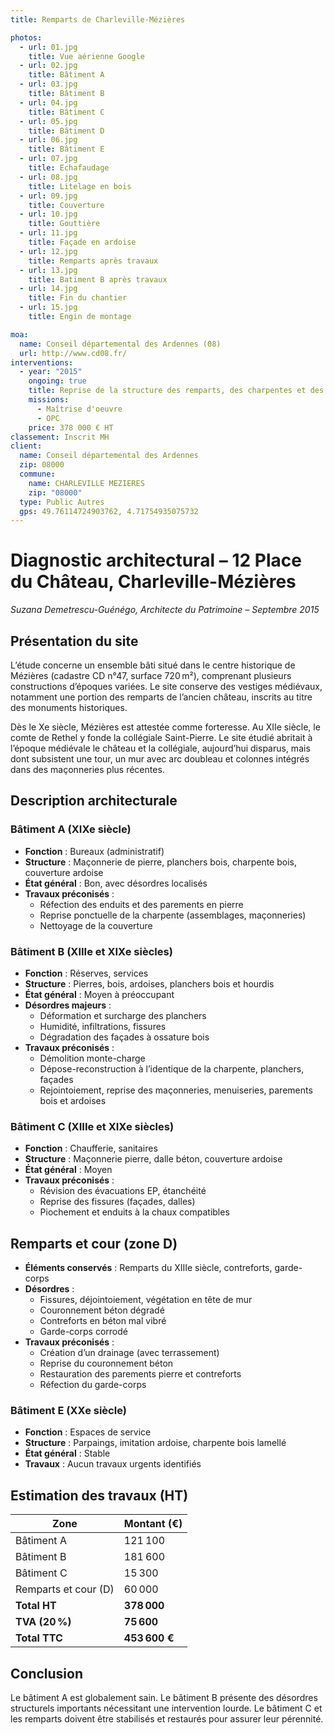```yaml
---
title: Remparts de Charleville-Mézières

photos:
  - url: 01.jpg
    title: Vue aérienne Google
  - url: 02.jpg
    title: Bâtiment A
  - url: 03.jpg
    title: Bâtiment B
  - url: 04.jpg
    title: Bâtiment C
  - url: 05.jpg
    title: Bâtiment D
  - url: 06.jpg
    title: Bâtiment E
  - url: 07.jpg
    title: Echafaudage
  - url: 08.jpg
    title: Litelage en bois
  - url: 09.jpg
    title: Couverture
  - url: 10.jpg
    title: Gouttière
  - url: 11.jpg
    title: Façade en ardoise
  - url: 12.jpg
    title: Remparts après travaux
  - url: 13.jpg
    title: Batiment B après travaux
  - url: 14.jpg
    title: Fin du chantier
  - url: 15.jpg
    title: Engin de montage

moa:
  name: Conseil départemental des Ardennes (08)
  url: http://www.cd08.fr/
interventions:
  - year: "2015"
    ongoing: true
    title: Reprise de la structure des remparts, des charpentes et des bâtiments
    missions:
      - Maîtrise d'oeuvre
      - OPC
    price: 378 000 € HT
classement: Inscrit MH
client:
  name: Conseil départemental des Ardennes
  zip: 08000
  commune:
    name: CHARLEVILLE MEZIERES
    zip: "08000"
  type: Public Autres
  gps: 49.76114724903762, 4.71754935075732
---
```


# Diagnostic architectural – 12 Place du Château, Charleville-Mézières

_Suzana Demetrescu-Guénégo, Architecte du Patrimoine – Septembre 2015_

## Présentation du site

L’étude concerne un ensemble bâti situé dans le centre historique de Mézières
(cadastre CD n°47, surface 720 m²), comprenant plusieurs constructions d’époques
variées. Le site conserve des vestiges médiévaux, notamment une portion des
remparts de l’ancien château, inscrits au titre des monuments historiques.

Dès le Xe siècle, Mézières est attestée comme forteresse. Au XIIe siècle, le
comte de Rethel y fonde la collégiale Saint-Pierre. Le site étudié abritait à
l’époque médiévale le château et la collégiale, aujourd’hui disparus, mais dont
subsistent une tour, un mur avec arc doubleau et colonnes intégrés dans des
maçonneries plus récentes.

## Description architecturale

### Bâtiment A (XIXe siècle)

- **Fonction** : Bureaux (administratif)
- **Structure** : Maçonnerie de pierre, planchers bois, charpente bois,
  couverture ardoise
- **État général** : Bon, avec désordres localisés
- **Travaux préconisés** :
  - Réfection des enduits et des parements en pierre
  - Reprise ponctuelle de la charpente (assemblages, maçonneries)
  - Nettoyage de la couverture

### Bâtiment B (XIIIe et XIXe siècles)

- **Fonction** : Réserves, services
- **Structure** : Pierres, bois, ardoises, planchers bois et hourdis
- **État général** : Moyen à préoccupant
- **Désordres majeurs** :
  - Déformation et surcharge des planchers
  - Humidité, infiltrations, fissures
  - Dégradation des façades à ossature bois
- **Travaux préconisés** :
  - Démolition monte-charge
  - Dépose-reconstruction à l’identique de la charpente, planchers, façades
  - Rejointoiement, reprise des maçonneries, menuiseries, parements bois et
    ardoises

### Bâtiment C (XIIIe et XIXe siècles)

- **Fonction** : Chaufferie, sanitaires
- **Structure** : Maçonnerie pierre, dalle béton, couverture ardoise
- **État général** : Moyen
- **Travaux préconisés** :
  - Révision des évacuations EP, étanchéité
  - Reprise des fissures (façades, dalles)
  - Piochement et enduits à la chaux compatibles

## Remparts et cour (zone D)

- **Éléments conservés** : Remparts du XIIIe siècle, contreforts, garde-corps
- **Désordres** :
  - Fissures, déjointoiement, végétation en tête de mur
  - Couronnement béton dégradé
  - Contreforts en béton mal vibré
  - Garde-corps corrodé
- **Travaux préconisés** :
  - Création d’un drainage (avec terrassement)
  - Reprise du couronnement béton
  - Restauration des parements pierre et contreforts
  - Réfection du garde-corps

### Bâtiment E (XXe siècle)

- **Fonction** : Espaces de service
- **Structure** : Parpaings, imitation ardoise, charpente bois lamellé
- **État général** : Stable
- **Travaux** : Aucun travaux urgents identifiés

## Estimation des travaux (HT)

| Zone                 | Montant (€)   |
| -------------------- | ------------- |
| Bâtiment A           | 121 100       |
| Bâtiment B           | 181 600       |
| Bâtiment C           | 15 300        |
| Remparts et cour (D) | 60 000        |
| **Total HT**         | **378 000**   |
| **TVA (20 %)**       | **75 600**    |
| **Total TTC**        | **453 600 €** |

## Conclusion

Le bâtiment A est globalement sain. Le bâtiment B présente des désordres
structurels importants nécessitant une intervention lourde. Le bâtiment C et les
remparts doivent être stabilisés et restaurés pour assurer leur pérennité.
